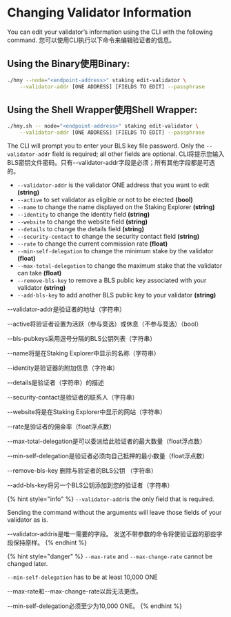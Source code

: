 # Changing Validator Information

You can edit your validator’s information using the CLI with the following command. 您可以使用CLI执行以下命令来编辑验证者的信息。

## Using the Binary使用Binary:

```bash
./hmy --node="<endpoint-address>" staking edit-validator \
    --validator-addr [ONE ADDRESS] [FIELDS TO EDIT] --passphrase
```

## Using the Shell Wrapper使用Shell Wrapper:

```bash
./hmy.sh -- node="<endpoint-address>" staking edit-validator \
    --validator-addr [ONE ADDRESS] [FIELDS TO EDIT] --passphrase
```

The CLI will prompt you to enter your BLS key file password. Only the `--validator-addr` field is required; all other fields are optional. CLI将提示您输入BLS密钥文件密码。只有--validator-addr字段是必须；所有其他字段都是可选的。

* `--validator-addr` is the validator ONE address that you want to edit **\(string\)**
* `--active` to set validator as eligible or not to be elected **\(bool\)**
* `--name` to change the name displayed on the Staking Explorer **\(string\)**
* `--identity` to change the identity field **\(string\)**
* `--website` to change the website field **\(string\)**
* `--details` to change the details field **\(string\)**
* `--security-contact` to change the security contact field **\(string\)**
* `--rate` to change the current commission rate **\(float\)**
* `--min-self-delegation` to change the minimum stake by the validator **\(float\)**
* `--max-total-delegation` to change the maximum stake that the validator can take **\(float\)**
* `--remove-bls-key` to remove a BLS public key associated with your validator **\(string\)**
* `--add-bls-key` to add another BLS public key to your validator **\(string\)**

--validator-addr是验证者的地址（字符串）‌

--active将验证者设置为活跃（参与竞选）或休息（不参与竞选）（bool）

--bls-pubkeys采用逗号分隔的BLS公钥列表（字符串）‌

--name将是在Staking Explorer中显示的名称（字符串）‌

--identity是验证器的附加信息（字符串）‌

--details是验证者（字符串）的描述‌

--security-contact是验证者的联系人（字符串）‌

--website将是在Staking Explorer中显示的网站（字符串）‌

--rate是验证者的佣金率（float浮点数）‌

--max-total-delegation是可以委派给此验证者的最大数量（float浮点数）‌

--min-self-delegation是验证者必须向自己抵押的最小数量（float浮点数）

--remove-bls-key 删除与验证者的BLS公钥 （字符串）

--add-bls-key将另一个BLS公钥添加到您的验证者（字符串）

{% hint style="info" %}
`--validator-addr`is the only field that is required.

Sending the command without the arguments will leave those fields of your validator as is.

--validator-addris是唯一需要的字段。 发送不带参数的命令将使验证器的那些字段保持原样。
{% endhint %}

{% hint style="danger" %}
`--max-rate` and `--max-change-rate` cannot be changed later.

`--min-self-delegation` has to be at least 10,000 ONE

--max-rate和--max-change-rate以后无法更改。 

--min-self-delegation必须至少为10,000 ONE。
{% endhint %}

